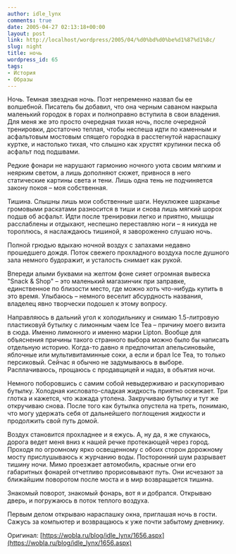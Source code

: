 ```yaml
---
author: idle_lynx
comments: true
date: 2005-04-27 02:13:18+00:00
layout: post
link: http://localhost/wordpress/2005/04/%d0%bd%d0%be%d1%87%d1%8c/
slug: night
title: ночь
wordpress_id: 65
tags:
- История
- Образы
---
```


Ночь. Темная звездная ночь. Поэт непременно назвал бы ее волшебной. Писатель бы добавил, что она черным саваном накрыла маленький городок в горах и полноправно вступила в свои владения. Для меня же это просто очередная тихая ночь, после очередной тренировки, достаточно теплая, чтобы неспеша идти по каменным и асфальтовым мостовым спящего городка в расстегнутой нараспашку куртке, и настолько тихая, что слышно как хрустят крупинки песка об асфальт под подшвами.

Редкие фонари не нарушают гармонию ночного уюта своим мягким и неярким светом, а лишь дополняют сюжет, привнося в него статические картины света и тени. Лишь одна тень не подчиняется закону покоя – моя собственная.

Тишина. Слышны лишь мои собственные шаги. Неуклюжее шарканье громовыми раскатами разносится в тиши и снова лишь мягкий шорох подшв об асфальт. Идти после тренировки легко и приятно, мышцы расслаблены и отдыхают, неспешно переставляю ноги – я никуда не тороплюсь, я наслаждаюсь тишиной, я завороженно слушаю ночь.

Полной грюдью вдыхаю ночной воздух с запахами недавно прошедшего дождя. Поток свежего прохладного воздуха после душного зала немного будоражит, и усталость снимает как рукой.

Впереди алыми буквами на желтом фоне сияет огромная вывеска "Snack & Shop" – это маленький магазинчик при заправке, единственное по близости место, где можно хоть что-нибудь купить в это время. Улыбаюсь – немного веселит абсурдность названия, владелец явно творчески подошел к этому вопросу.

Направляюсь в дальний угол к холодильнику и снимаю 1.5-литровую пластиковуй бутылку с лимонным чаем Ice Tea – причину моего визита в сюда. Именно лимонного и именно марки Lipton. Вообще для объяснения причины такого странного выбора можно было бы написать отдельную историю. Когда-то давно я предпочитал апельсиновыйе, яблочные или мультивитаминные соки, а если и брал Ice Tea, то только персиковый. Сейчас я обычно не задумываюсь в выборе. Расплачиваюсь, прощаюсь с продавщицей и надаз, в объятия ночи.

Немного поборовшись с самим собой невыдерживаю и раскупориваю бутылку. Холодная кисловато-сладкая жидкость приятно освежает. Три глотка и кажется, что жажада утолена. Закручиваю бутылку и тут же откручиваю снова. После того как бутылка опустела на треть, понимаю, что могу удержать себя от дальнейшего поглощения жидкости и продолжить свой путь домой.

Воздух становится прохладнее и я ежусь. А, ну да, я же спукаюсь, дорога ведет меня вниз к нашей речке протекающей через город. Проходя по огромному ярко освещенному с обоих сторон дорожному мосту прислушываюсь к журчанию воды. Посторонний шум разрывает тишину ночи. Мимо проезжает автомобиль, красные огни его габаритных фонарей отчетливо прорисовывают путь. Они исчезают за ближайшим поворотом после моста и в мир возвращается тишина.

Знакомый поворот, знакомый фонарь, вот я и добрался. Открываю дверь, и погружаюсь в поток теплого воздуха.

Первым делом открываю нараспашку окна, приглашая ночь в гости. Сажусь за компьютер и возвращаюсь к уже почти забытому дневнику.

Оригинал: [https://wobla.ru/blog/idle_lynx/1656.aspx](https://wobla.ru/blog/idle_lynx/1656.aspx)
